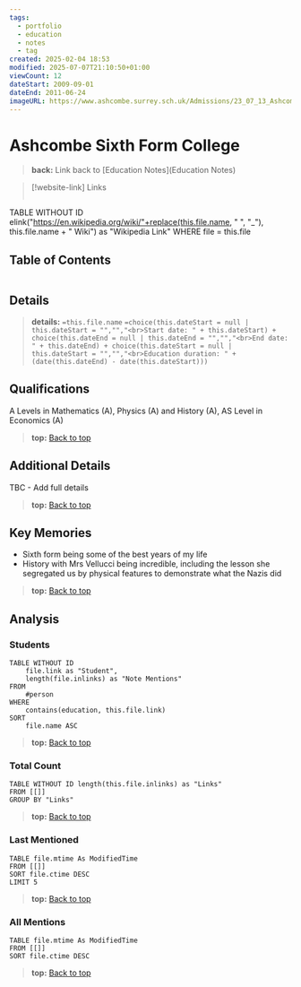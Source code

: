 ```yaml
---
tags:
  - portfolio
  - education
  - notes
  - tag
created: 2025-02-04 18:53
modified: 2025-07-07T21:10:50+01:00
viewCount: 12
dateStart: 2009-09-01
dateEnd: 2011-06-24
imageURL: https://www.ashcombe.surrey.sch.uk/Admissions/23_07_13_Ashcombe_Facade___74A1923_WEB.jpg
---
```

# Ashcombe Sixth Form College

> **back:** Link back to [Education Notes](Education Notes)

>[!website-link] Links
>```dataview
TABLE WITHOUT ID elink("https://en.wikipedia.org/wiki/"+replace(this.file.name, " ", "_"), this.file.name + " Wiki") as "Wikipedia Link"
WHERE file = this.file

## Table of Contents
```table-of-contents
```

## Details

> **details:** `=this.file.name`
>`=choice(this.dateStart = null | this.dateStart = "","","<br>Start date: " + this.dateStart) + choice(this.dateEnd = null | this.dateEnd = "","","<br>End date: " + this.dateEnd) + choice(this.dateStart = null | this.dateStart = "","","<br>Education duration: " + (date(this.dateEnd) - date(this.dateStart)))`

## Qualifications

A Levels in Mathematics (A), Physics (A) and History (A), AS Level in Economics (A)

> **top:** [Back to top](#Table%20of%20Contents)

## Additional Details

TBC - Add full details

> **top:** [Back to top](#Table%20of%20Contents)

## Key Memories

- Sixth form being some of the best years of my life
- History with Mrs Vellucci being incredible, including the lesson she segregated us by physical features to demonstrate what the Nazis did

> **top:** [Back to top](#Table%20of%20Contents)

## Analysis

### Students

```dataview
TABLE WITHOUT ID
	file.link as "Student",
	length(file.inlinks) as "Note Mentions"
FROM
	#person
WHERE
	contains(education, this.file.link)
SORT
	file.name ASC
```

> **top:** [Back to top](#Table%20of%20Contents)

### Total Count

```dataview
TABLE WITHOUT ID length(this.file.inlinks) as "Links"
FROM [[]]
GROUP BY "Links"
```

> **top:** [Back to top](#Table%20of%20Contents)

### Last Mentioned

```dataview
TABLE file.mtime As ModifiedTime
FROM [[]]
SORT file.ctime DESC
LIMIT 5
```

> **top:** [Back to top](#Table%20of%20Contents)

### All Mentions

```dataview
TABLE file.mtime As ModifiedTime
FROM [[]]
SORT file.ctime DESC
```

> **top:** [Back to top](#Table%20of%20Contents)